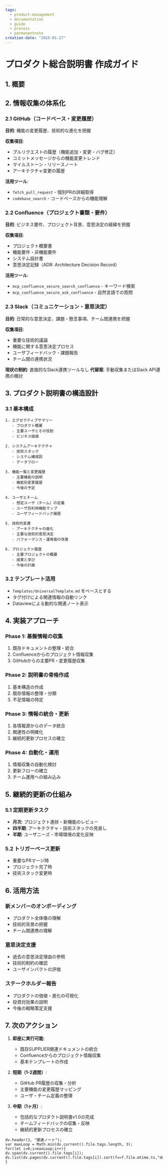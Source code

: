 ```yaml
---
tags:
  - product-management
  - documentation
  - guide
  - process
  - parmanentnote
creation-date: "2025-01-27"
---
```


# プロダクト総合説明書 作成ガイド

## 1. 概要


## 2. 情報収集の体系化

### 2.1 GitHub（コードベース・変更履歴）
**目的**: 機能の変更履歴、技術的な進化を把握

**収集項目**:
- プルリクエストの履歴（機能追加・変更・バグ修正）
- コミットメッセージからの機能変更トレンド
- マイルストーン・リリースノート
- アーキテクチャ変更の履歴

**活用ツール**:
- `fetch_pull_request` - 個別PRの詳細取得
- `codebase_search` - コードベースからの機能理解

### 2.2 Confluence（プロジェクト書類・要件）
**目的**: ビジネス要件、プロジェクト背景、意思決定の経緯を把握

**収集項目**:
- プロジェクト概要書
- 機能要件・非機能要件
- システム設計書
- 意思決定記録（ADR: Architecture Decision Record）

**活用ツール**:
- `mcp_confluence_secure_search_confluence` - キーワード検索
- `mcp_confluence_secure_ask_confluence` - 自然言語での質問

### 2.3 Slack（コミュニケーション・意思決定）
**目的**: 日常的な意思決定、課題・懸念事項、チーム間連携を把握

**収集項目**:
- 重要な技術的議論
- 機能に関する意思決定プロセス
- ユーザフィードバック・課題報告
- チーム間の連携状況

**現状の制約**: 直接的なSlack連携ツールなし
**代替案**: 手動収集またはSlack API連携の検討

## 3. プロダクト説明書の構造設計

### 3.1 基本構成

```
1. エグゼクティブサマリー
   - プロダクト概要
   - 主要ユーザとその役割
   - ビジネス価値

2. システムアーキテクチャ
   - 技術スタック
   - システム構成図
   - データフロー

3. 機能一覧と変更履歴
   - 主要機能の説明
   - 機能別変更履歴
   - 今後の予定

4. ユーザとチーム
   - 想定ユーザ（チーム）の定義
   - ユーザ別利用機能マップ
   - ユーザフィードバック履歴

5. 技術的変遷
   - アーキテクチャの進化
   - 主要な技術的意思決定
   - パフォーマンス・運用面の改善

6. プロジェクト履歴
   - 主要プロジェクトの概要
   - 成果と学び
   - 今後の計画
```

### 3.2 テンプレート活用
- `Templates/UniversalTemplate.md` をベースとする
- タグ付けによる関連情報の自動リンク
- Dataviewによる動的な関連ノート表示

## 4. 実装アプローチ

### Phase 1: 基盤情報の収集
1. 既存ドキュメントの整理・統合
2. Confluenceからのプロジェクト情報収集
3. GitHubからの主要PR・変更履歴収集

### Phase 2: 説明書の骨格作成
1. 基本構造の作成
2. 既存情報の整理・分類
3. 不足情報の特定

### Phase 3: 情報の統合・更新
1. 各情報源からのデータ統合
2. 関連性の明確化
3. 継続的更新プロセスの確立

### Phase 4: 自動化・運用
1. 情報収集の自動化検討
2. 更新フローの確立
3. チーム運用への組み込み

## 5. 継続的更新の仕組み

### 5.1 定期更新タスク
- **月次**: プロジェクト進捗・新機能のレビュー
- **四半期**: アーキテクチャ・技術スタックの見直し
- **半期**: ユーザニーズ・市場環境の変化反映

### 5.2 トリガーベース更新
- 重要なPRマージ時
- プロジェクト完了時
- 技術スタック変更時

## 6. 活用方法

### 新メンバーのオンボーディング
- プロダクト全体像の理解
- 技術的背景の把握
- チーム間連携の理解

### 意思決定支援
- 過去の意思決定理由の参照
- 技術的制約の確認
- ユーザインパクトの評価

### ステークホルダー報告
- プロダクトの価値・進化の可視化
- 投資対効果の説明
- 今後の戦略策定支援

## 7. 次のアクション

1. **即座に実行可能**:
   - 既存SUPPLIER関連ドキュメントの統合
   - Confluenceからのプロジェクト情報収集
   - 基本テンプレートの作成

2. **短期（1-2週間）**:
   - GitHub PR履歴の収集・分析
   - 主要機能の変更履歴マッピング
   - ユーザ・チーム定義の整理

3. **中期（1ヶ月）**:
   - 包括的なプロダクト説明書v1.0の完成
   - チームフィードバックの収集・反映
   - 継続的更新プロセスの確立

```dataviewjs
dv.header(3, "関連ノート");
var maxLoop = Math.min(dv.current().file.tags.length, 3);
for(let i=0;i<maxLoop;i++){
dv.span(dv.current().file.tags[i]);
dv.list(dv.pages(dv.current().file.tags[i]).sort(f=>f.file.mtime.ts,"desc").limit(15).file.link);
}
``` 